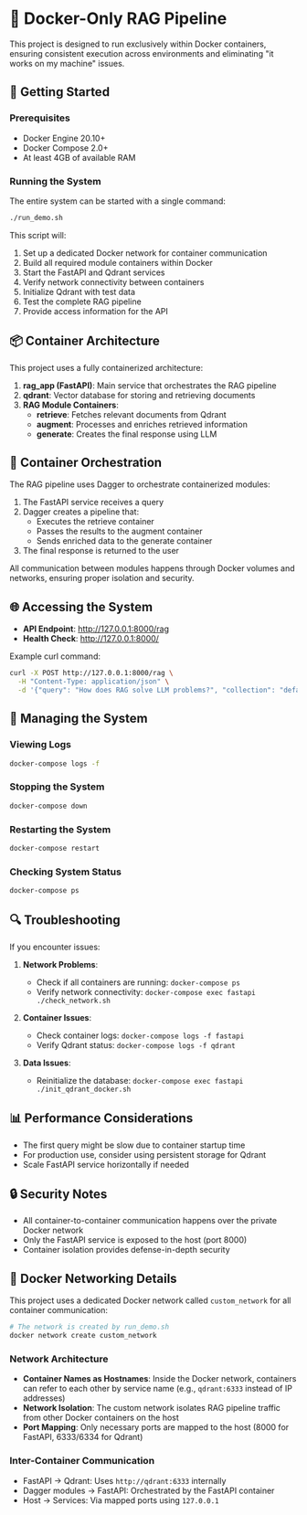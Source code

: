 # 🐳 Docker-Only RAG Pipeline 

This project is designed to run exclusively within Docker containers, ensuring consistent execution across environments and eliminating "it works on my machine" issues.

## 🚀 Getting Started

### Prerequisites

- Docker Engine 20.10+
- Docker Compose 2.0+
- At least 4GB of available RAM

### Running the System

The entire system can be started with a single command:

```bash
./run_demo.sh
```

This script will:

1. Set up a dedicated Docker network for container communication
2. Build all required module containers within Docker
3. Start the FastAPI and Qdrant services
4. Verify network connectivity between containers
5. Initialize Qdrant with test data
6. Test the complete RAG pipeline
7. Provide access information for the API

## 📦 Container Architecture

This project uses a fully containerized architecture:

1. **rag_app (FastAPI)**: Main service that orchestrates the RAG pipeline
2. **qdrant**: Vector database for storing and retrieving documents
3. **RAG Module Containers**:
   - **retrieve**: Fetches relevant documents from Qdrant
   - **augment**: Processes and enriches retrieved information 
   - **generate**: Creates the final response using LLM

## 🔄 Container Orchestration

The RAG pipeline uses Dagger to orchestrate containerized modules:

1. The FastAPI service receives a query
2. Dagger creates a pipeline that:
   - Executes the retrieve container
   - Passes the results to the augment container
   - Sends enriched data to the generate container
3. The final response is returned to the user

All communication between modules happens through Docker volumes and networks, ensuring proper isolation and security.

## 🌐 Accessing the System

- **API Endpoint**: http://127.0.0.1:8000/rag
- **Health Check**: http://127.0.0.1:8000/

Example curl command:
```bash
curl -X POST http://127.0.0.1:8000/rag \
  -H "Content-Type: application/json" \
  -d '{"query": "How does RAG solve LLM problems?", "collection": "default"}'
```

## 🧰 Managing the System

### Viewing Logs

```bash
docker-compose logs -f
```

### Stopping the System

```bash
docker-compose down
```

### Restarting the System

```bash
docker-compose restart
```

### Checking System Status

```bash
docker-compose ps
```

## 🔍 Troubleshooting

If you encounter issues:

1. **Network Problems**: 
   - Check if all containers are running: `docker-compose ps`
   - Verify network connectivity: `docker-compose exec fastapi ./check_network.sh`

2. **Container Issues**:
   - Check container logs: `docker-compose logs -f fastapi`
   - Verify Qdrant status: `docker-compose logs -f qdrant`

3. **Data Issues**:
   - Reinitialize the database: `docker-compose exec fastapi ./init_qdrant_docker.sh`

## 📊 Performance Considerations

- The first query might be slow due to container startup time
- For production use, consider using persistent storage for Qdrant
- Scale FastAPI service horizontally if needed

## 🔒 Security Notes

- All container-to-container communication happens over the private Docker network
- Only the FastAPI service is exposed to the host (port 8000)
- Container isolation provides defense-in-depth security

## 🔌 Docker Networking Details

This project uses a dedicated Docker network called `custom_network` for all container communication:

```bash
# The network is created by run_demo.sh
docker network create custom_network
```

### Network Architecture

- **Container Names as Hostnames**: Inside the Docker network, containers can refer to each other by service name (e.g., `qdrant:6333` instead of IP addresses)
- **Network Isolation**: The custom network isolates RAG pipeline traffic from other Docker containers on the host
- **Port Mapping**: Only necessary ports are mapped to the host (8000 for FastAPI, 6333/6334 for Qdrant)

### Inter-Container Communication

- FastAPI → Qdrant: Uses `http://qdrant:6333` internally
- Dagger modules → FastAPI: Orchestrated by the FastAPI container
- Host → Services: Via mapped ports using `127.0.0.1`
